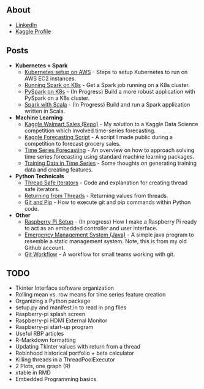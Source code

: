 ## About

* [LinkedIn](https://www.linkedin.com/in/nicolas-alvarez-9a2061112/)
* [Kaggle Profile](https://www.kaggle.com/npa02012)

## Posts

* **Kubernetes + Spark**
	* [Kubernetes setup on AWS](https://github.com/npa02012/blog_posts/tree/master/k8s_aws_setup) - Steps to setup Kubernetes to run on AWS EC2 instances.
	* [Running Spark on K8s](https://github.com/npa02012/blog_posts/tree/master/spark_on_k8s) - Get a Spark job running on a K8s cluster.
	* [PySpark on K8s](https://github.com/npa02012/blog_posts/tree/master/pyspark_on_k8s) - (In Progress) Build a more robust application with PySpark on a K8s cluster.
	* [Spark with Scala](https://github.com/npa02012/blog_posts/tree/master/spark_scala_on_k8s) - (In Progress) Build and run a Spark application written in Scala.
* **Machine Learning**
	* [Kaggle Walmart Sales (Repo)](https://github.com/npa02012/kaggle_walmart_sales) - My solution to a Kaggle Data Science competition which involved time-series forecasting.
	* [Kaggle Forecasting Script](https://www.kaggle.com/npa02012/ceshine-s-lgbm-starter-in-r-lb-0-529) - A script I made public during a competition to forecast grocery sales.
	* [Time Series Forecasting](https://github.com/npa02012/blog_posts/tree/master/time_series) - An overview on how to approach solving time series forecasting using standard machine learning packages.
	* [Training Data in Time Series](https://github.com/npa02012/blog_posts/tree/master/ts_training_data) - Some thoughts on generating training data and creating features.
* **Python Technicals**
	* [Thread Safe Iterators](https://github.com/npa02012/blog_posts/tree/master/thread_safe_iterator) - Code and explanation for creating thread safe iterators.
	* [Returning from Threads](https://github.com/npa02012/blog_posts/tree/master/returning_from_threads) - Returning values from threads.
	* [Git and Pip](https://github.com/npa02012/blog_posts/tree/master/git_pip_in_python) - How to execute git and pip commands within Python code.
* **Other**
	* [Raspberry Pi Setup](https://github.com/npa02012/blog_posts/tree/master/rbp_setup) - (In progress) How I make a Raspberry Pi ready to act as an embedded controller and user interface.
	* [Emergency Management System (Java)](https://github.com/npa1994/351-EMS) - A simple java program to resemble a static management system. Note, this is from my old Github account.
	* [Git Workflow](https://github.com/npa02012/blog_posts/tree/master/git_workflow) - A workflow for small teams working with git.



## TODO

* Tkinter Interface software organization
* Rolling mean vs. row means for time series feature creation
* Organizing a Python package
* setup.py and manifest.in to read in png files
* Raspberry-pi splash screen
* Raspberry-pi HDMI External Monitor
* Raspberry-pi start-up program
* Useful RBP articles
* R-Markdown formatting
* Updating Tkinter values with return from a thread
* Robinhood historical portfolio + beta calculator
* Killing threads in a ThreadPoolExecutor
* 2 Plots, one graph (R)
* xtable in RMD
* Embedded Programming basics